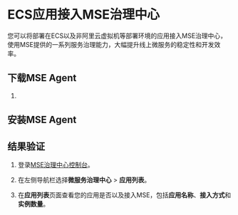 # ECS应用接入MSE治理中心

您可以将部署在ECS以及非阿里云虚拟机等部署环境的应用接入MSE治理中心，使用MSE提供的一系列服务治理能力，大幅提升线上微服务的稳定性和开发效率。

## 下载MSE Agent

1.  
## 安装MSE Agent

## 结果验证

1.  登录[MSE治理中心控制台](http://edasmsc.console.aliyun.com)。

2.  在左侧导航栏选择**微服务治理中心** \> **应用列表**。

3.  在**应用列表**页面查看您的应用是否以及接入MSE，包括**应用名称**、**接入方式**和**实例数量**。


